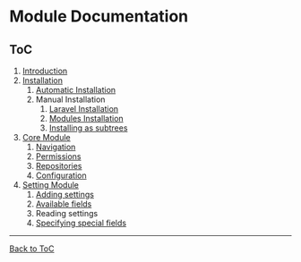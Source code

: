 # Module Documentation


## ToC

1. [Introduction](/Introduction/introduction.md)
1. [Installation](/Installation)
	1. [Automatic Installation](/Installation/automatic-installation.md)
	1. Manual Installation
		1. [Laravel Installation](/Installation/laravel-installation.md)
		1. [Modules Installation](/Installation/modules-installation.md)
		1. [Installing as subtrees](/Installation/module-installation-as-subtree.md)
2. [Core Module](/Core-Module/index.md)
	1. [Navigation](/Core-Module/Navigation.md)
	1. [Permissions](/Core-Module/Permissions.md)
	1. [Repositories](/Core-Module/Repositories.md)
	1. [Configuration](/Core-Module/Configuration.md)
3. [Setting Module](/Setting-Module/index.md)
	1. [Adding settings](/Setting-Module/adding-settings.md)
	2. [Available fields](/Setting-Module/available-fields.md)
	2. Reading settings
	3. [Specifying special fields](/Setting-Module/specific-settings.md)
	

***

[Back to ToC](../readme.md)